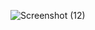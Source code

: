 ![Screenshot (12)](https://user-images.githubusercontent.com/89597549/132394432-ff0364d5-c423-4885-83d8-92821adad058.png)


